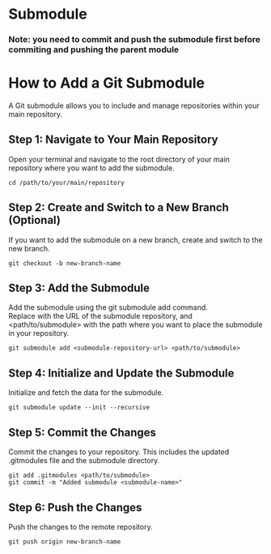 # Submodule
### Note: you need to commit and push the submodule first before commiting and pushing the parent module

# How to Add a Git Submodule

A Git submodule allows you to include and manage repositories within your main repository.

## Step 1: Navigate to Your Main Repository

Open your terminal and navigate to the root directory of your main repository where you want to add the submodule.

```
cd /path/to/your/main/repository
```
## Step 2: Create and Switch to a New Branch (Optional)   
If you want to add the submodule on a new branch, create and switch to the new branch.  

```
git checkout -b new-branch-name
```
## Step 3: Add the Submodule
Add the submodule using the git submodule add command.  
Replace <submodule-repository-url> with the URL of the submodule repository, and <path/to/submodule> with the path where you want to place the submodule in your repository.   

```
git submodule add <submodule-repository-url> <path/to/submodule>
```

## Step 4: Initialize and Update the Submodule   
Initialize and fetch the data for the submodule.   
```
git submodule update --init --recursive
```

## Step 5: Commit the Changes  
Commit the changes to your repository. This includes the updated .gitmodules file and the submodule directory.  
```
git add .gitmodules <path/to/submodule>
git commit -m "Added submodule <submodule-name>"
```

## Step 6: Push the Changes
Push the changes to the remote repository.  
```
git push origin new-branch-name
```

